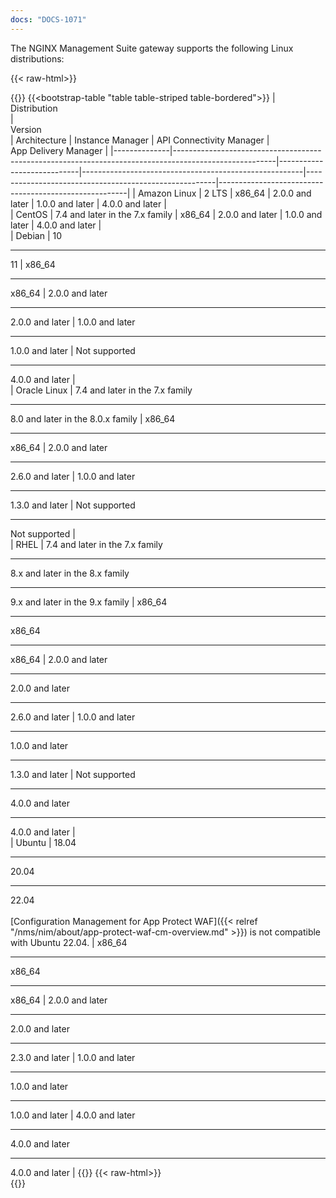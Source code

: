 ```yaml
---
docs: "DOCS-1071"
---
```


The NGINX Management Suite gateway supports the following Linux distributions:

{{< raw-html>}}<div class="table-responsive">{{</raw-html>}}
{{<bootstrap-table "table table-striped table-bordered">}}
| <div style="width:150px">Distribution</div> | <div style="width:200px">Version</div>                                                                                               | Architecture               | Instance&nbsp;Manager                                 | API&nbsp;Connectivity&nbsp;Manager                    | App&nbsp;Delivery&nbsp;Manager                        | 
|--------------|-------------------------------------------------------------------------------------------------------|----------------------------|-------------------------------------------------------|-------------------------------------------------------|-------------------------------------------------------|
| Amazon Linux | 2 LTS                                                                                                 | x86_64                     | 2.0.0 and later                                       | 1.0.0 and later                                       | 4.0.0 and later                                       |                                                                                                                                                     
| CentOS       | 7.4 and later in the 7.x family                                                                       | x86_64                     | 2.0.0 and later                                       | 1.0.0 and later                                       | 4.0.0 and later                                       |                                                                                                                                                     
| Debian       | 10<hr>11                                                                                              | x86_64<hr>x86_64           | 2.0.0 and later<hr>2.0.0 and later                    | 1.0.0 and later<hr>1.0.0 and later                    | <i class="fa-solid fa-ban" style="color: red"></i> Not supported<hr>4.0.0 and later                    |                                                                                                                                                     
| Oracle Linux | 7.4 and later in the 7.x family<hr>8.0 and later in the 8.0.x family                                  | x86_64<hr>x86_64           | 2.0.0 and later<hr>2.6.0 and later                    | 1.0.0 and later<hr>1.3.0 and later                    | <i class="fa-solid fa-ban" style="color: red"></i> Not supported<hr><i class="fa-solid fa-ban" style="color: red"></i> Not supported                    |                                                                                                                                                     
| RHEL         | 7.4 and later in the 7.x family<hr>8.x and later in the 8.x family<hr>9.x and later in the 9.x family | x86_64<hr>x86_64<hr>x86_64 | 2.0.0 and later<hr>2.0.0 and later<hr>2.6.0 and later | 1.0.0 and later<hr>1.0.0 and later<hr>1.3.0 and later | <i class="fa-solid fa-ban" style="color: red"></i> Not supported<hr>4.0.0 and later<hr>4.0.0 and later |                                                                                                                                                     
| Ubuntu       | 18.04<hr>20.04<hr>22.04 <br><br> [Configuration Management for App Protect WAF]({{< relref "/nms/nim/about/app-protect-waf-cm-overview.md" >}}) is not compatible with Ubuntu 22.04.                                                                              | x86_64<hr>x86_64<hr>x86_64 | 2.0.0 and later<hr>2.0.0 and later<hr>2.3.0 and later | 1.0.0 and later<hr>1.0.0 and later<hr>1.0.0 and later | 4.0.0 and later<hr>4.0.0 and later<hr>4.0.0 and later | 
{{</bootstrap-table>}}
{{< raw-html>}}</div>{{</raw-html>}}

